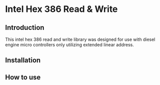 # Intel Hex 386 Read & Write

## Introduction

This intel hex 386 read and write library was designed for use with diesel engine micro controllers
only utilizing extended linear address.

## Installation

## How to use

